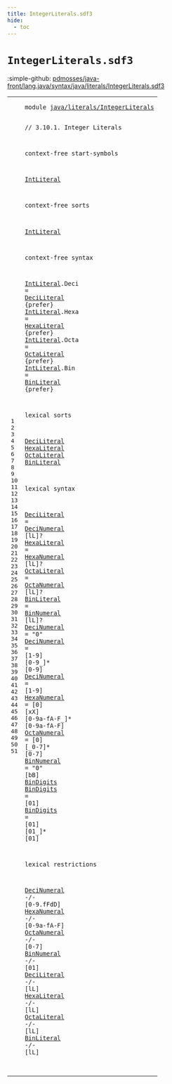 ```yaml
---
title: IntegerLiterals.sdf3
hide:
  - toc
---
```


# `IntegerLiterals.sdf3`

:simple-github: [pdmosses/java-front/lang.java/syntax/java/literals/IntegerLiterals.sdf3]

[pdmosses/java-front/lang.java/syntax/java/literals/IntegerLiterals.sdf3]: https://github.com/pdmosses/java-front/blob/master/lang.java/syntax/java/literals/IntegerLiterals.sdf3 "The source file on GitHub"

<div class="sdf3"><table class="highlighttable"><tbody><tr><td class="linenos"><div class="linenodiv"><pre><span></span>1
2
3
4
5
6
7
8
9
10
11
12
13
14
15
16
17
18
19
20
21
22
23
24
25
26
27
28
29
30
31
32
33
34
35
36
37
38
39
40
41
42
43
44
45
46
47
48
49
50
51
</pre></div></td>
<td class="code"><pre><code><span class="keyword">module</span> <a href="../Main.sdf3#java/literals/IntegerLiterals_56_85" id="java/literals/IntegerLiterals_7_36" title="Referenced at ../Main.sdf3 line 6">java/literals/IntegerLiterals</a>

<span class="layout">// 3.10.1. Integer Literals</span>

<span class="keyword">context-free start-symbols</span>
  
  <a href="#IntLiteral_135_145" id="IntLiteral_99_109" title="Defined at line 11, 15, 16, 17, 18">IntLiteral</a>

<span class="keyword">context-free sorts</span>
  
  <a href="#IntLiteral_99_109" id="IntLiteral_135_145" title="Referenced at line 7; ../Main.sdf3 line 19">IntLiteral</a>

<span class="keyword">context-free syntax</span>

  <a href="#IntLiteral_99_109" id="IntLiteral_170_180" title="Referenced at line 7; ../Main.sdf3 line 19">IntLiteral</a>.<span class="cons_Constructor"><span id="Deci_181_185" title="Not referenced locally, nor via imports">Deci</span></span> = <a href="#DeciLiteral_352_363" id="DeciLiteral_188_199" title="Defined at line 22, 29">DeciLiteral</a> {<span class="keyword">prefer</span>}
  <a href="#IntLiteral_99_109" id="IntLiteral_211_221" title="Referenced at line 7; ../Main.sdf3 line 19">IntLiteral</a>.<span class="cons_Constructor"><span id="Hexa_222_226" title="Not referenced locally, nor via imports">Hexa</span></span> = <a href="#HexaLiteral_366_377" id="HexaLiteral_229_240" title="Defined at line 23, 30">HexaLiteral</a> {<span class="keyword">prefer</span>}
  <a href="#IntLiteral_99_109" id="IntLiteral_252_262" title="Referenced at line 7; ../Main.sdf3 line 19">IntLiteral</a>.<span class="cons_Constructor"><span id="Octa_263_267" title="Not referenced locally, nor via imports">Octa</span></span> = <a href="#OctaLiteral_380_391" id="OctaLiteral_270_281" title="Defined at line 24, 31">OctaLiteral</a> {<span class="keyword">prefer</span>}
  <a href="#IntLiteral_99_109" id="IntLiteral_293_303" title="Referenced at line 7; ../Main.sdf3 line 19">IntLiteral</a>.<span class="cons_Constructor"><span id="Bin_304_307" title="Not referenced locally, nor via imports">Bin</span></span>  = <a href="#BinLiteral_394_404" id="BinLiteral_311_321" title="Defined at line 25, 32">BinLiteral</a>  {<span class="keyword">prefer</span>}
  
<span class="keyword">lexical sorts</span>

  <a href="#DeciLiteral_946_957" id="DeciLiteral_352_363" title="Referenced at line 48">DeciLiteral</a>
  <a href="#HexaLiteral_969_980" id="HexaLiteral_366_377" title="Referenced at line 49">HexaLiteral</a>
  <a href="#OctaLiteral_992_1003" id="OctaLiteral_380_391" title="Referenced at line 50">OctaLiteral</a>
  <a href="#BinLiteral_1015_1025" id="BinLiteral_394_404" title="Referenced at line 51">BinLiteral</a>

<span class="keyword">lexical syntax</span>

  <a href="#DeciLiteral_946_957" id="DeciLiteral_424_435" title="Referenced at line 48">DeciLiteral</a> = <a href="#DeciNumeral_560_571" id="DeciNumeral_438_449" title="Defined at line 33, 34, 35">DeciNumeral</a> [<span class="cons_Regular">l</span><span class="cons_Regular">L</span>]?
  <a href="#HexaLiteral_969_980" id="HexaLiteral_458_469" title="Referenced at line 49">HexaLiteral</a> = <a href="#HexaNumeral_639_650" id="HexaNumeral_472_483" title="Defined at line 36">HexaNumeral</a> [<span class="cons_Regular">l</span><span class="cons_Regular">L</span>]?
  <a href="#OctaLiteral_992_1003" id="OctaLiteral_492_503" title="Referenced at line 50">OctaLiteral</a> = <a href="#OctaNumeral_691_702" id="OctaNumeral_506_517" title="Defined at line 37">OctaNumeral</a> [<span class="cons_Regular">l</span><span class="cons_Regular">L</span>]?
  <a href="#BinLiteral_1015_1025" id="BinLiteral_526_536" title="Referenced at line 51">BinLiteral</a>  = <a href="#BinNumeral_726_736" id="BinNumeral_540_550" title="Defined at line 38">BinNumeral</a>  [<span class="cons_Regular">l</span><span class="cons_Regular">L</span>]?
  <a href="#DeciNumeral_839_850" id="DeciNumeral_560_571" title="Referenced at line 44">DeciNumeral</a> = <span class="cons_Lit">"0"</span>
  <a href="#DeciNumeral_839_850" id="DeciNumeral_580_591" title="Referenced at line 44">DeciNumeral</a> = [<span class="cons_Regular">1</span>-<span class="cons_Regular">9</span>] [<span class="cons_Regular">0</span>-<span class="cons_Regular">9</span>\_]* [<span class="cons_Regular">0</span>-<span class="cons_Regular">9</span>]
  <a href="#DeciNumeral_839_850" id="DeciNumeral_617_628" title="Referenced at line 44">DeciNumeral</a> = [<span class="cons_Regular">1</span>-<span class="cons_Regular">9</span>]
  <a href="#HexaNumeral_869_880" id="HexaNumeral_639_650" title="Referenced at line 45">HexaNumeral</a> = [<span class="cons_Regular">0</span>] [<span class="cons_Regular">x</span><span class="cons_Regular">X</span>] [<span class="cons_Regular">0</span>-<span class="cons_Regular">9</span><span class="cons_Regular">a</span>-<span class="cons_Regular">f</span><span class="cons_Regular">A</span>-<span class="cons_Regular">F</span>\_]* [<span class="cons_Regular">0</span>-<span class="cons_Regular">9</span><span class="cons_Regular">a</span>-<span class="cons_Regular">f</span><span class="cons_Regular">A</span>-<span class="cons_Regular">F</span>]
  <a href="#OctaNumeral_899_910" id="OctaNumeral_691_702" title="Referenced at line 46">OctaNumeral</a> = [<span class="cons_Regular">0</span>] [\_<span class="cons_Regular">0</span>-<span class="cons_Regular">7</span>]* [<span class="cons_Regular">0</span>-<span class="cons_Regular">7</span>]
  <a href="#BinNumeral_923_933" id="BinNumeral_726_736" title="Referenced at line 47">BinNumeral</a>  = <span class="cons_Lit">"0"</span> [<span class="cons_Regular">b</span><span class="cons_Regular">B</span>] <a href="#BinDigits_761_770" id="BinDigits_749_758" title="Defined at line 39, 40">BinDigits</a>
  <a href="#BinDigits_749_758" id="BinDigits_761_770" title="Referenced at line 38">BinDigits</a>   = [<span class="cons_Regular">0</span><span class="cons_Regular">1</span>]
  <a href="#BinDigits_749_758" id="BinDigits_782_791" title="Referenced at line 38">BinDigits</a>   = [<span class="cons_Regular">0</span><span class="cons_Regular">1</span>] [<span class="cons_Regular">0</span><span class="cons_Regular">1</span>\_]* [<span class="cons_Regular">0</span><span class="cons_Regular">1</span>]

<span class="keyword">lexical restrictions</span>

  <a href="#DeciNumeral_560_571" id="DeciNumeral_839_850" title="Defined at line 33, 34, 35">DeciNumeral</a> -/- [<span class="cons_Regular">0</span>-<span class="cons_Regular">9</span>\.<span class="cons_Regular">f</span><span class="cons_Regular">F</span><span class="cons_Regular">d</span><span class="cons_Regular">D</span>]
  <a href="#HexaNumeral_639_650" id="HexaNumeral_869_880" title="Defined at line 36">HexaNumeral</a> -/- [<span class="cons_Regular">0</span>-<span class="cons_Regular">9</span><span class="cons_Regular">a</span>-<span class="cons_Regular">f</span><span class="cons_Regular">A</span>-<span class="cons_Regular">F</span>]
  <a href="#OctaNumeral_691_702" id="OctaNumeral_899_910" title="Defined at line 37">OctaNumeral</a> -/- [<span class="cons_Regular">0</span>-<span class="cons_Regular">7</span>]
  <a href="#BinNumeral_726_736" id="BinNumeral_923_933" title="Defined at line 38">BinNumeral</a>  -/- [<span class="cons_Regular">0</span><span class="cons_Regular">1</span>]
  <a href="#DeciLiteral_352_363" id="DeciLiteral_946_957" title="Defined at line 22, 29">DeciLiteral</a> -/- [<span class="cons_Regular">l</span><span class="cons_Regular">L</span>]
  <a href="#HexaLiteral_366_377" id="HexaLiteral_969_980" title="Defined at line 23, 30">HexaLiteral</a> -/- [<span class="cons_Regular">l</span><span class="cons_Regular">L</span>]
  <a href="#OctaLiteral_380_391" id="OctaLiteral_992_1003" title="Defined at line 24, 31">OctaLiteral</a> -/- [<span class="cons_Regular">l</span><span class="cons_Regular">L</span>]
  <a href="#BinLiteral_394_404" id="BinLiteral_1015_1025" title="Defined at line 25, 32">BinLiteral</a>  -/- [<span class="cons_Regular">l</span><span class="cons_Regular">L</span>]  
</code></pre></td></tr></tbody></table></div>